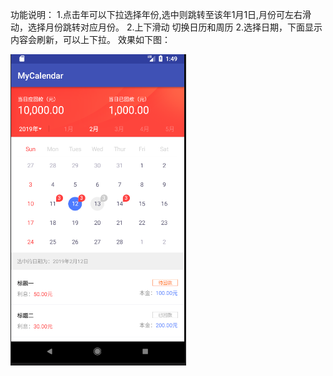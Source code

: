 功能说明：
  1.点击年可以下拉选择年份,选中则跳转至该年1月1日,月份可左右滑动，选择月份跳转对应月份。
  2.上下滑动 切换日历和周历
  2.选择日期，下面显示内容会刷新，可以上下拉。
效果如下图：

![image](https://github.com/Lanxiaofan/MyCalendar/blob/master/calendar_show.png)
